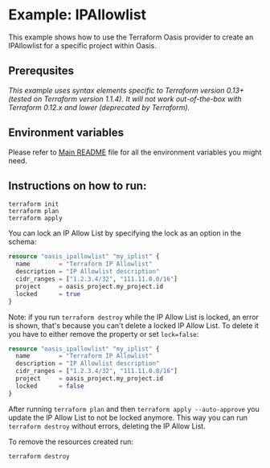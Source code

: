 # Example: IPAllowlist

This example shows how to use the Terraform Oasis provider to create an IPAllowlist for a specific project within Oasis.

## Prerequsites

*This example uses syntax elements specific to Terraform version 0.13+ (tested on Terraform version 1.1.4).
It will not work out-of-the-box with Terraform 0.12.x and lower (deprecated by Terraform).*

## Environment variables
Please refer to [Main README](../../README.md) file for all the environment variables you might need.

## Instructions on how to run:
```
terraform init
terraform plan
terraform apply
```

You can lock an IP Allow List by specifying the lock as an option in the schema:
```terraform
resource "oasis_ipallowlist" "my_iplist" {
  name        = "Terraform IP Allowlist"
  description = "IP Allowlist description"
  cidr_ranges = ["1.2.3.4/32", "111.11.0.0/16"]
  project     = oasis_project.my_project.id
  locked      = true
}
```
Note: if you run `terraform destroy` while the IP Allow List is locked, an error is shown, that's because you can't delete a locked IP Allow List.
To delete it you have to either remove the property or set `lock=false`:
```terraform
resource "oasis_ipallowlist" "my_iplist" {
  name        = "Terraform IP Allowlist"
  description = "IP Allowlist description"
  cidr_ranges = ["1.2.3.4/32", "111.11.0.0/16"]
  project     = oasis_project.my_project.id
  locked      = false
}
```
After running `terraform plan` and then `terraform apply --auto-approve` you update the IP Allow List to not be locked anymore. This way you can run `terraform destroy` without errors, deleting the IP Allow List.

To remove the resources created run:
```
terraform destroy
```